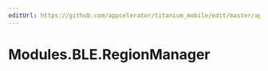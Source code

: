 ```yaml
---
editUrl: https://github.com/appcelerator/titanium_mobile/edit/master/apidoc/RegionManager.yml
---
```

# Modules.BLE.RegionManager

<TypeHeader/>

<ApiDocs/>
